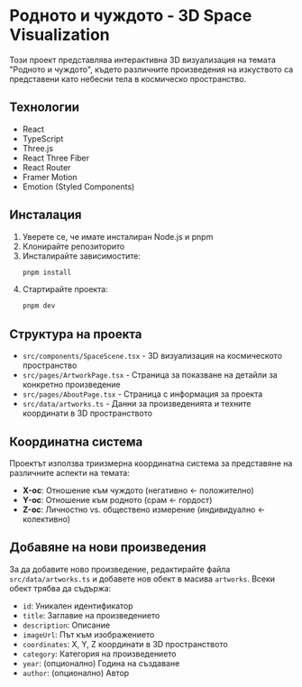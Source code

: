 # Родното и чуждото - 3D Space Visualization

Този проект представлява интерактивна 3D визуализация на темата "Родното и чуждото", където различните произведения на изкуството са представени като небесни тела в космическо пространство.

## Технологии

- React
- TypeScript
- Three.js
- React Three Fiber
- React Router
- Framer Motion
- Emotion (Styled Components)

## Инсталация

1. Уверете се, че имате инсталиран Node.js и pnpm
2. Клонирайте репозиторито
3. Инсталирайте зависимостите:
   ```bash
   pnpm install
   ```
4. Стартирайте проекта:
   ```bash
   pnpm dev
   ```

## Структура на проекта

- `src/components/SpaceScene.tsx` - 3D визуализация на космическото пространство
- `src/pages/ArtworkPage.tsx` - Страница за показване на детайли за конкретно произведение
- `src/pages/AboutPage.tsx` - Страница с информация за проекта
- `src/data/artworks.ts` - Данни за произведенията и техните координати в 3D пространството

## Координатна система

Проектът използва триизмерна координатна система за представяне на различните аспекти на темата:

- **X-ос**: Отношение към чуждото (негативно ← положително)
- **Y-ос**: Отношение към родното (срам ← гордост)
- **Z-ос**: Личностно vs. обществено измерение (индивидуално ← колективно)

## Добавяне на нови произведения

За да добавите ново произведение, редактирайте файла `src/data/artworks.ts` и добавете нов обект в масива `artworks`. Всеки обект трябва да съдържа:

- `id`: Уникален идентификатор
- `title`: Заглавие на произведението
- `description`: Описание
- `imageUrl`: Път към изображението
- `coordinates`: X, Y, Z координати в 3D пространството
- `category`: Категория на произведението
- `year`: (опционално) Година на създаване
- `author`: (опционално) Автор
